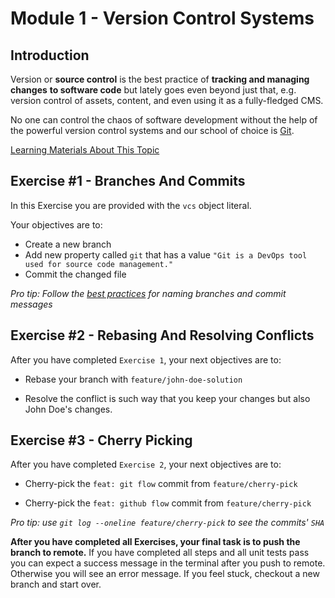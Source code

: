 # Module 1 - Version Control Systems

## Introduction

Version or **source control** is the best practice of **tracking and managing changes** **to software code** but lately goes even beyond just that, e.g. version control of assets, content, and even using it as a fully-fledged CMS.

No one can control the chaos of software development without the help of the powerful version control systems and our school of choice is [Git](https://git-scm.com/).

[Learning Materials About This Topic](https://www.notion.so/mkit/Version-Control-Systems-VCS-36274ba4f59649a4b0bcbaa6f20aa57b)

## Exercise #1 - Branches And Commits

In this Exercise you are provided with the `vcs` object literal.

Your objectives are to:

- Create a new branch
- Add new property called `git` that has a value `"Git is a DevOps tool used for source code management."`
- Commit the changed file

_Pro tip: Follow the [best practices](https://www.conventionalcommits.org/en/v1.0.0/) for naming branches and commit messages_

## Exercise #2 - Rebasing And Resolving Conflicts

After you have completed `Exercise 1`, your next objectives are to:

- Rebase your branch with `feature/john-doe-solution`

- Resolve the conflict is such way that you keep your changes but also John Doe's changes.

## Exercise #3 - Cherry Picking

After you have completed `Exercise 2`, your next objectives are to:

- Cherry-pick the `feat: git flow` commit from `feature/cherry-pick`

- Cherry-pick the `feat: github flow` commit from `feature/cherry-pick`

_Pro tip: use `git log --oneline feature/cherry-pick` to see the commits' `SHA`_

**After you have completed all Exercises, your final task is to push the branch to remote.**
If you have completed all steps and all unit tests pass you can expect a success message in the terminal after you push to remote. Otherwise you will see an error message. If you feel stuck, checkout a new branch and start over.
